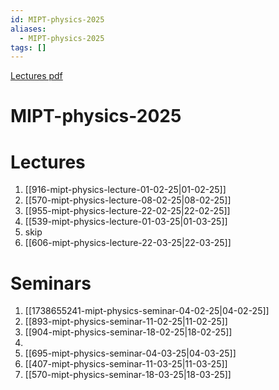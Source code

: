 ```yaml
---
id: MIPT-physics-2025
aliases:
  - MIPT-physics-2025
tags: []
---
```


[Lectures pdf](sourses/physics/lectures_2025/)

# MIPT-physics-2025

# Lectures

1. [[916-mipt-physics-lecture-01-02-25|01-02-25]]
2. [[570-mipt-physics-lecture-08-02-25|08-02-25]]
3. [[955-mipt-physics-lecture-22-02-25|22-02-25]]
4. [[539-mipt-physics-lecture-01-03-25|01-03-25]]
5. skip
6. [[606-mipt-physics-lecture-22-03-25|22-03-25]]

# Seminars

1. [[1738655241-mipt-physics-seminar-04-02-25|04-02-25]]
2. [[893-mipt-physics-seminar-11-02-25|11-02-25]]
3. [[904-mipt-physics-seminar-18-02-25|18-02-25]]
4. 
5. [[695-mipt-physics-seminar-04-03-25|04-03-25]]
6. [[407-mipt-physics-seminar-11-03-25|11-03-25]]
7. [[570-mipt-physics-seminar-18-03-25|18-03-25]]
